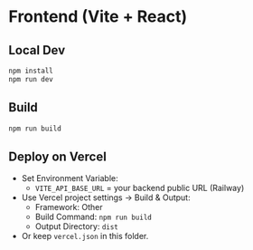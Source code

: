 # Frontend (Vite + React)

## Local Dev

```bash
npm install
npm run dev
```

## Build

```bash
npm run build
```

## Deploy on Vercel

- Set Environment Variable:
  - `VITE_API_BASE_URL` = your backend public URL (Railway)
- Use Vercel project settings → Build & Output:
  - Framework: Other
  - Build Command: `npm run build`
  - Output Directory: `dist`
- Or keep `vercel.json` in this folder. 